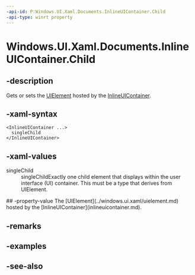 ```yaml
---
-api-id: P:Windows.UI.Xaml.Documents.InlineUIContainer.Child
-api-type: winrt property
---
```


<!-- Property syntax
public Windows.UI.Xaml.UIElement Child { get;  set; }
-->

# Windows.UI.Xaml.Documents.InlineUIContainer.Child

## -description
Gets or sets the [UIElement](../windows.ui.xaml/uielement.md) hosted by the [InlineUIContainer](inlineuicontainer.md).



## -xaml-syntax
```xaml
<InlineUIContainer ...>
  singleChild
</InlineUIContainer>
```


## -xaml-values
<dl><dt>singleChild</dt><dd>singleChildExactly one child element that displays within the user interface (UI) container. This must be a type that derives from UIElement.</dd>
</dl>
## -property-value
The [UIElement](../windows.ui.xaml/uielement.md) hosted by the [InlineUIContainer](inlineuicontainer.md).

## -remarks

## -examples

## -see-also

